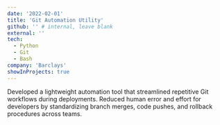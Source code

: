 ```yaml
---
date: '2022-02-01'
title: 'Git Automation Utility'
github: '' # internal, leave blank
external: ''
tech:
  - Python
  - Git
  - Bash
company: 'Barclays'
showInProjects: true
---
```


Developed a lightweight automation tool that streamlined repetitive Git workflows during deployments. Reduced human error and effort for developers by standardizing branch merges, code pushes, and rollback procedures across teams.
